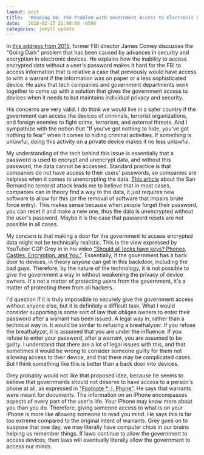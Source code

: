 ```yaml
---
layout: post
title:  'Reading 06: The Problem with Government Access to Electronic Devices'
date:   2018-02-25 21:00:00 -0500
categories: jekyll update
---
```

In [this address from 2015][comey-address], former FBI director James Comey discusses the "Going Dark" problem that has been caused by advances in security and encryption in electronic devices.  He explains how the inability to access encrypted data without a user's password makes it hard for the FBI to access information that is relative a case that previously would have access to with a warrant if the information was on paper or a less sophisticated device.  He asks that tech companies and government departments work together to come up with a solution that gives the government access to devices when it needs to but maintains individual privacy and security.

His concerns are very valid.  I do think we would live in a safer country if the government can access the devices of criminals, terrorist organizations, and foreign enemies to fight crime, terrorism, and external threats.  And I sympathize with the notion that "If you've got nothing to hide, you've got nothing to fear" when it comes to hiding criminal activities.  If something is unlawful, doing this activity on a private device makes it no less unlawful.

My understanding of the tech behind this issue is essentially that a password is used to encrypt and unencrypt data, and without this password, the data cannot be accessed.  Standard practice is that companies do not have access to their users' passwords, so companies are helpless when it comes to unencrypting the data.  [This article][sb-details] about the San Bernardino terrorist attack leads me to believe that in most cases, companies can in theory find a way to the data, it just requires new software to allow for this (or the removal of software that impairs brute force entry).  This makes sense because when people forget their password, you can reset it and make a new one, thus the data is unencrypted without the user's password.  Maybe it is the case that password resets are not possible in all cases.

My concern is that making a door for the government to access encrypted data might not be technically realistic.  This is the view expressed by YouTuber CGP Grey in in his video ["Should all locks have keys? Phones, Castles, Encryption, and You."][grey-keys-locks].  Essentially, if the government has a back door to devices, in theory *anyone* can get in this backdoor, including the bad guys.  Therefore, by the nature of the technology, it is not possible to give the government a way in without weakening the privacy of device owners.  It's not a matter of protecting users from the government, it's a matter of protecting them from all hackers.

I'd question if it is truly impossible to securely give the government access without anyone else, but it is definitely a difficult task.  What I would consider supporting is some sort of law that obliges owners to enter their password after a warrant has been issued.  A legal way in, rather than a technical way in.  It would be similar to refusing a breathalyzer.  If you refuse the breathalyzer, it is assumed that you are under the influence.  If you refuse to enter your password, after a warrant, you are assumed to be guilty.  I understand that there are a lot of legal issues with this, and that sometimes it would be wrong to consider someone guilty for them not allowing access to their device, and that there may be complicated cases.  But I think something like this is better than a back door into devices.

Grey probably would not like that proposed idea, because he seems to believe that governments should not deserve to have access to a person's phone at all, as expressed in ["Footnote *: I, Phone"][grey-i-phone]. He says that warrants were meant for documents.  The information on an iPhone encompasses aspects of every part of the user's life.  Your iPhone may know more about you than you do.  Therefore, giving someone access to what is on your iPhone is more like allowing someone to read you mind.  He says this is far too extreme compared to the original intent of warrants.  Grey goes on to suppose that one day, we may literally have computer chips in our brains helping us remember things.  If laws continue to allow the government to access devices, then laws will eventually literally allow the government to access our minds.


[comey-address]: https://www.fbi.gov/news/testimony/going-dark-encryption-technology-and-the-balances-between-public-safety-and-privacy
[sb-details]: https://www.wired.com/2016/02/apples-fbi-battle-is-complicated-heres-whats-really-going-on/
[grey-keys-locks]: https://www.youtube.com/watch?v=VPBH1eW28mo
[grey-i-phone]: https://www.youtube.com/watch?v=e-ZpsxnmmbE
